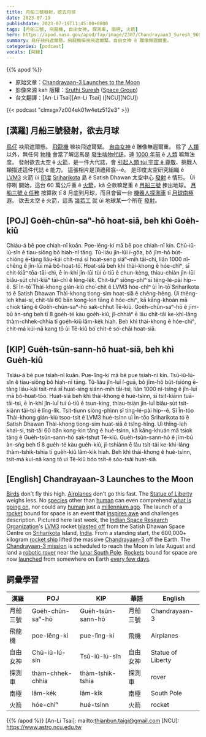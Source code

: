 ```yaml
---
title: 月船三號發射，欲去月球
date: 2023-07-19
publishdate: 2023-07-19T11:45:00+0800
tags: [月船三號, 飛龍機, 自由女神, 探測車, 南極, 火箭]
hero: https://apod.nasa.gov/apod/fap/image/2307/Chandrayaan3_Suresh_960.jpg
summary: 鳥仔袂飛遮爾懸。飛龍機嘛袂飛遮爾緊。自由女神 ê 雕像無遐爾重。
categories: [podcast]
vocals: [阿綠]
---
```


{{% apod %}}

- 原始文章：[Chandrayaan-3 Launches to the Moon](https://apod.nasa.gov/apod/ap230719.html)
- 影像來源 kah 版權：[Sruthi Suresh](https://www.linkedin.com/in/sruthi-suresh-603593221/) ([Space Group](https://linktr.ee/Space.Group))
- 台文翻譯：[An-Li Tsai][An-Li Tsai] ([NCU][NCU])

{{< podcast "clmxgx7z004ek01w4etz512e3" >}}

## [漢羅] 月船三號發射，欲去月球
[鳥仔][Birds] 袂飛遮爾懸。
[飛龍機][Airplanes] 嘛袂飛遮爾緊。
[自由女神][Statue of Liberty] ê 雕像無遐爾重。
除了 [人類][human 1] 以外，無任何 [物種][species] 會當了解這馬是 [發生啥物代誌][what is going on]，連 [1000 年前][millennium ago] ê [人類][human 2] 嘛無法度。
發射欲去太空 ê [火箭][rocket]，是一件大代誌，會 [引起人類 tùi 宇宙 ê 尊敬][inspires awe]、挑戰人類描述這件代誌 ê 能力。
這張相片是頂禮拜翕--ê。
是印度太空研究組織 ê [LVM3][LVM3] 火箭 ùi [印度][India] [Sriharikota][Sriharikota] 島 ê Satish Dhawan 太空中心 [發射][blasted off] ê 情形。
Ùi 停咧 開始，這台 60 萬公斤重 ê [火箭][rocket ship]，kā 仝款嘛足重 ê [月船三號][Chandrayaan-3] 捒出地球。
[月船三號 ê 任務][Chandrayaan-3 mission]  按算欲 tī 8 月底到月球，而且會留一台 [機器人探測車][robotic rover] tī [月球南極][lunar South Pole] 遐。
欲去太空 ê 火箭，這馬 [幾若工][every few days] 就 ùi 地球某一个所在 [發射][launched]。

## [POJ] Goe̍h-chûn-saⁿ-hō hoat-siā, beh khì Goe̍h-kiû
Chiáu-á bē poe chiah-nī koân.
Poe-lêng-ki mā bē poe chiah-nī kín.
Chū-iû-lú-sîn ê tiau-siōng bô hiah-nī tāng.
Tû-liáu jîn-lūi í-gōa, bô jīm-hô bu̍t-chióng ē-tàng liáu-kái chit-má sī hoat-seng siáⁿ-mih tāi-chì, liân 1000 nî-chêng ê jîn-lūi mā bô-hoat-tō͘.
Hoat-siā beh khì thài-khong ê hóe-chìⁿ, sī chi̍t-kiāⁿ tōa-tāi-chì, ē ín-khí jîn-lūi tùi ú-tiū ê chun-kèng, thiau-chiàn jîn-lūi biâu-su̍t chit-kiāⁿ tāi-chì ê lêng-le̍k.
Chit-tiuⁿ siòng-phìⁿ sī téng-lé-pài hip--ê.
Sī Ìn-tō͘ Thài-khong gián-kiù cho͘-chit ê LVM3 hóe-chìⁿ ùi Ìn-tō͘ Sriharikota tó ê Satish Dhawan Thài-khong tiong-sim hoat-siā ê chêng-hêng.
Ùi thêng-leh khai-sí, chit-tâi 60 bān kong-kin tāng ê hóe-chìⁿ, kā kāng-khoán mā chiok tāng ê Goe̍h-chûn-saⁿ-hō sak-chhut Tē-kiû.
Goe̍h-chûn-saⁿ-hō ê jīm-bū àn-sǹg beh tī 8 goe̍h-té kàu goe̍h-kiû, jî-chhiáⁿ ē lâu chi̍t-tâi ke-khì-lâng thàm-chhek-chhia tī goe̍h-kiû lâm-ke̍k hiah.
Beh khì thài-khong ê hóe-chìⁿ, chit-má kúi-nā kang tō ùi Tē-kiû bó͘ chi̍t-ê só͘-chāi hoat-siā.

## [KIP] Gue̍h-tsûn-sann-hō huat-siā, beh khì Gue̍h-kiû
Tsiáu-á bē pue tsiah-nī kuân.
Pue-lîng-ki mā bē pue tsiah-nī kín.
Tsū-iû-lú-sîn ê tiau-siōng bô hiah-nī tāng.
Tû-liáu jîn-luī í-guā, bô jīm-hô bu̍t-tsióng ē-tàng liáu-kái tsit-má sī huat-sing siánn-mih tāi-tsì, liân 1000 nî-tsîng ê jîn-luī mā bô-huat-tōo.
Huat-siā beh khì thài-khong ê hué-tsìnn, sī tsi̍t-kiānn tuā-tāi-tsì, ē ín-khí jîn-luī tuì ú-tiū ê tsun-kìng, thiau-tsiàn jîn-luī biâu-su̍t tsit-kiānn tāi-tsì ê lîng-li̍k.
Tsit-tiunn siòng-phìnn sī tíng-lé-pài hip--ê.
Sī Ìn-tōo Thài-khong gián-kiù tsoo-tsit ê LVM3 hué-tsìnn uì Ìn-tōo Sriharikota tó ê Satish Dhawan Thài-khong tiong-sim huat-siā ê tsîng-hîng.
Uì thîng-leh khai-sí, tsit-tâi 60 bān kong-kin tāng ê hué-tsìnn, kā kāng-khuán mā tsiok tāng ê Gue̍h-tsûn-sann-hō sak-tshut Tē-kiû.
Gue̍h-tsûn-sann-hō ê jīm-bū àn-sǹg beh tī 8 gue̍h-té kàu gue̍h-kiû, jî-tshiánn ē lâu tsi̍t-tâi ke-khì-lâng thàm-tshik-tshia tī gue̍h-kiû lâm-ki̍k hiah.
Beh khì thài-khong ê hué-tsìnn, tsit-má kuí-nā kang tō uì Tē-kiû bóo tsi̍t-ê sóo-tsāi huat-siā.

## [English] Chandrayaan-3 Launches to the Moon
[Birds][Birds] don't fly this high.
[Airplanes][Airplanes] don't go this fast.
The [Statue of Liberty][Statue of Liberty] weighs less.
No [species][species] other than [human][human 1] can even comprehend [what is going on][what is going on], nor could any [human][human 2] just a [millennium ago][millennium ago].
The launch of a [rocket][rocket] bound for space is an event that [inspires awe][inspires awe] and challenges description.
Pictured here last week, the [Indian Space Research Organization][Indian Space Research Organization]'s [LVM3][LVM3] rocket [blasted off][blasted off] from the Satish Dhawan Space Centre on [Sriharikota][Sriharikota] Island, [India][India].
From a standing start, the 600,000+ kilogram [rocket ship][rocket ship] lifted the massive [Chandrayaan-3][Chandrayaan-3] off the Earth.
The [Chandrayaan-3 mission][Chandrayaan-3 mission] is scheduled to reach the Moon in late August and land a [robotic rover][robotic rover] near the [lunar South Pole][lunar South Pole].
[Rockets][Rockets] bound for space are now [launched][launched] from somewhere on Earth [every few days][every few days].

## 詞彙學習

|漢羅|POJ|KIP|華語|English|
|-|-|-|-|-|
|月船三號|Goe̍h-chûn-saⁿ-hō|Gue̍h-tsûn-sann-hō|月船三號|Chandrayaan-3|
|飛龍機|poe-lêng-ki|pue-lîng-ki|飛機|Airplanes|
|自由女神|Chū-iû-lú-sîn|Tsū-iû-lú-sîn|自由女神|Statue of Liberty|
|探測車|thàm-chhek-chhia|thàm-tshik-tshia|探測車|rover|
|南極|lâm-ke̍k|lâm-ki̍k|南極|South Pole|
|火箭|hóe-chìⁿ|hué-tsìnn|火箭|rocket|

{{% /apod %}}
[An-Li Tsai]: mailto:thianbun.taigi@gmail.com
[NCU]: https://www.astro.ncu.edu.tw

[copyright]: https://apod.nasa.gov/apod/fap/lib/about_apod.html#srapply
[License]: https://creativecommons.org/licenses/by/2.0/

[Birds]:https://www.nationalgeographic.com/animals/birds
[Airplanes]:https://www.grc.nasa.gov/www/k-12/UEET/StudentSite/airplanes.html
[Statue of Liberty]:https://www.nps.gov/stli/
[species]:https://en.wikipedia.org/wiki/Species
[human 1]:https://apod.nasa.gov/apod/ap190818.html
[what is going on]:https://www.boredpanda.com/blog/wp-content/uploads/2015/05/gary-confused-kitten-eyebrows-andy-caroline-entwistle-manchester-7.jpg
[human 2]:https://www.nlm.nih.gov/research/visible/photos.html
[millennium ago]:https://apod.nasa.gov/apod/ap010101.html
[rocket]: https://www.grc.nasa.gov/WWW/K-12/TRC/Rockets/history_of_rockets.html
[inspires awe]:https://apod.nasa.gov/apod/ap161017.html
[Indian Space Research Organization]:https://www.isro.gov.in/
[LVM3]:https://en.wikipedia.org/wiki/LVM3
[blasted off]:https://youtu.be/q2ueCg9bvvQ?t=2104
[Sriharikota]:https://en.wikipedia.org/wiki/Sriharikota
[India]:https://en.wikipedia.org/wiki/India
[rocket ship]:https://apod.nasa.gov/apod/ap180624.html
[Chandrayaan-3]:https://www.isro.gov.in/Chandrayaan3_New.html
[Chandrayaan-3 mission]:https://en.wikipedia.org/wiki/Chandrayaan-3
[robotic rover]:https://en.wikipedia.org/wiki/Chandrayaan-3#/media/File:Chandrayaan-3_Rover.webp
[lunar South Pole]:https://apod.nasa.gov/apod/ap220410.html
[Rockets]:https://spaceplace.nasa.gov/launching-into-space/
[launched]:https://apod.nasa.gov/apod/ap210401.html
[every few days]:https://en.wikipedia.org/wiki/2023_in_spaceflight
